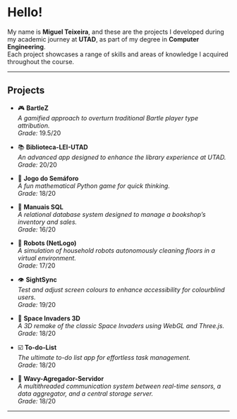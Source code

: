 # Hello!

My name is **Miguel Teixeira**, and these are the projects I developed during my academic journey at **UTAD**, as part of my degree in **Computer Engineering**.  
Each project showcases a range of skills and areas of knowledge I acquired throughout the course.

---

## Projects

- 🎮 **BartleZ**  
  *A gamified approach to overturn traditional Bartle player type attribution.*  
  *Grade:* 19.5/20

- 📚 **Biblioteca-LEI-UTAD**  
  *An advanced app designed to enhance the library experience at UTAD.*  
  *Grade:* 20/20

- 🚦 **Jogo do Semáforo**  
  *A fun mathematical Python game for quick thinking.*  
  *Grade:* 18/20

- 📖 **Manuais SQL**  
  *A relational database system designed to manage a bookshop’s inventory and sales.*  
  *Grade:* 16/20

- 🤖 **Robots (NetLogo)**  
  *A simulation of household robots autonomously cleaning floors in a virtual environment.*  
  *Grade:* 17/20

- 👁️ **SightSync**  
  *Test and adjust screen colours to enhance accessibility for colourblind users.*  
  *Grade:* 19/20

- 👾 **Space Invaders 3D**  
  *A 3D remake of the classic Space Invaders using WebGL and Three.js.*  
  *Grade:* 18/20

- ☑️ **To-do-List**  
  *The ultimate to-do list app for effortless task management.*  
  *Grade:* 18/20

- 🌊 **Wavy-Agregador-Servidor**  
  *A multithreaded communication system between real-time sensors, a data aggregator, and a central storage server.*  
  *Grade:* 18/20

---

